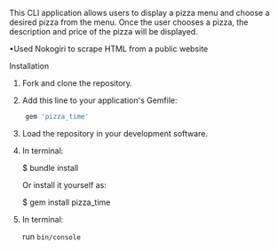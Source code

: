 This CLI application allows users to display a pizza menu and choose a desired pizza from the menu. Once the user chooses a pizza, the description and price of the pizza will be displayed. 

•Used Nokogiri to scrape HTML from a public website

Installation

1. Fork and clone the repository.

2. Add this line to your application's Gemfile:

```ruby
    gem 'pizza_time'
```

3. Load the repository in your development software.

4. In terminal:

    $ bundle install

    Or install it yourself as:

    $ gem install pizza_time

5. In terminal:

    run `bin/console`

